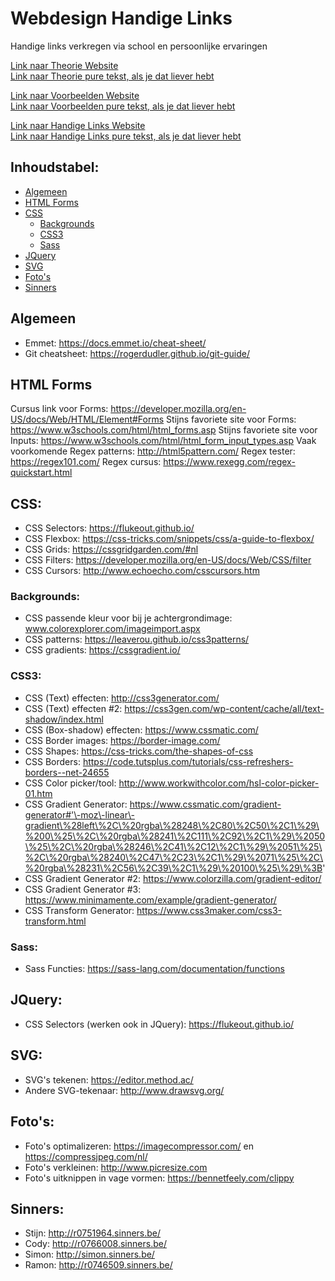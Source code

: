 # Webdesign Handige Links
Handige links verkregen via school en persoonlijke ervaringen


[Link naar Theorie Website](https://r0751964.github.io/Webdesign-Theorie/)  
[Link naar Theorie pure tekst, als je dat liever hebt](https://github.com/r0751964/Webdesign-Theorie/blob/master/README.md)

[Link naar Voorbeelden Website](https://r0751964.github.io/Webdesign-Cursus-Voorbeelden/)  
[Link naar Voorbeelden pure tekst, als je dat liever hebt](https://github.com/r0751964/Webdesign-Cursus-Voorbeelden/blob/master/README.md)

[Link naar Handige Links Website](https://r0751964.github.io/Webdesign-Handige-Links/)  
[Link naar Handige Links pure tekst, als je dat liever hebt](https://github.com/r0751964/Webdesign-Handige-Links/blob/master/README.md)  


## Inhoudstabel:
- [Algemeen](#algemeen)
- [HTML Forms](#html-forms)
- [CSS](#css)
  - [Backgrounds](#backgrounds)
  - [CSS3](#css3)
  - [Sass](#sass)
- [JQuery](#jquery)
- [SVG](#svg)
- [Foto's](#fotos)
- [Sinners](#sinners)

## Algemeen
- Emmet: <https://docs.emmet.io/cheat-sheet/>
- Git cheatsheet: https://rogerdudler.github.io/git-guide/

## HTML Forms
Cursus link voor Forms: https://developer.mozilla.org/en-US/docs/Web/HTML/Element#Forms
Stijns favoriete site voor Forms: https://www.w3schools.com/html/html_forms.asp
Stijns favoriete site voor Inputs: https://www.w3schools.com/html/html_form_input_types.asp
Vaak voorkomende Regex patterns: http://html5pattern.com/
Regex tester: https://regex101.com/
Regex cursus: https://www.rexegg.com/regex-quickstart.html

## CSS:
- CSS Selectors: https://flukeout.github.io/
- CSS Flexbox: https://css-tricks.com/snippets/css/a-guide-to-flexbox/
- CSS Grids: https://cssgridgarden.com/#nl
- CSS Filters: https://developer.mozilla.org/en-US/docs/Web/CSS/filter
- CSS Cursors: http://www.echoecho.com/csscursors.htm

### Backgrounds:
- CSS passende kleur voor bij je achtergrondimage: www.colorexplorer.com/imageimport.aspx
- CSS patterns: https://leaverou.github.io/css3patterns/
- CSS gradients: https://cssgradient.io/


### CSS3:
- CSS (Text) effecten: http://css3generator.com/
- CSS (Text) effecten #2: https://css3gen.com/wp-content/cache/all/text-shadow/index.html
- CSS (Box-shadow) effecten: https://www.cssmatic.com/
- CSS Border images: https://border-image.com/
- CSS Shapes: https://css-tricks.com/the-shapes-of-css
- CSS Borders: https://code.tutsplus.com/tutorials/css-refreshers-borders--net-24655
- CSS Color picker/tool: http://www.workwithcolor.com/hsl-color-picker-01.htm
- CSS Gradient Generator: https://www.cssmatic.com/gradient-generator#'\-moz\-linear\-gradient\%28left\%2C\%20rgba\%28248\%2C80\%2C50\%2C1\%29\%200\%25\%2C\%20rgba\%28241\%2C111\%2C92\%2C1\%29\%2050\%25\%2C\%20rgba\%28246\%2C41\%2C12\%2C1\%29\%2051\%25\%2C\%20rgba\%28240\%2C47\%2C23\%2C1\%29\%2071\%25\%2C\%20rgba\%28231\%2C56\%2C39\%2C1\%29\%20100\%25\%29\%3B'
- CSS Gradient Generator #2: https://www.colorzilla.com/gradient-editor/
- CSS Gradient Generator #3: https://www.minimamente.com/example/gradient-generator/
- CSS Transform Generator: https://www.css3maker.com/css3-transform.html

### Sass:
- Sass Functies: https://sass-lang.com/documentation/functions

## JQuery:
- CSS Selectors (werken ook in JQuery): https://flukeout.github.io/

## SVG:
- SVG's tekenen: https://editor.method.ac/
- Andere SVG-tekenaar: http://www.drawsvg.org/

## Foto's: 
- Foto's optimalizeren: https://imagecompressor.com/ en https://compressjpeg.com/nl/
- Foto's verkleinen: http://www.picresize.com
- Foto's uitknippen in vage vormen: https://bennetfeely.com/clippy

## Sinners:
- Stijn: http://r0751964.sinners.be/
- Cody: http://r0766008.sinners.be/
- Simon: http://simon.sinners.be/
- Ramon: http://r0746509.sinners.be/
